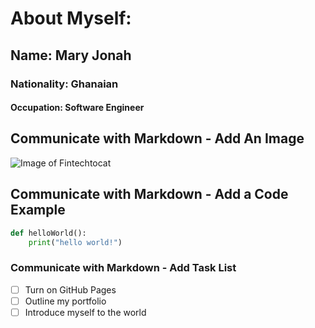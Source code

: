 # About Myself:
## Name: Mary Jonah
### Nationality: Ghanaian
#### Occupation: Software Engineer

## Communicate with Markdown - Add An Image
![Image of Fintechtocat](https://octodex.github.com/images/Fintechtocat.png)

## Communicate with Markdown - Add a Code Example
```python
def helloWorld():
    print("hello world!")
```

### Communicate with Markdown - Add Task List
- [ ] Turn on GitHub Pages
- [ ] Outline my portfolio
- [ ] Introduce myself to the world
